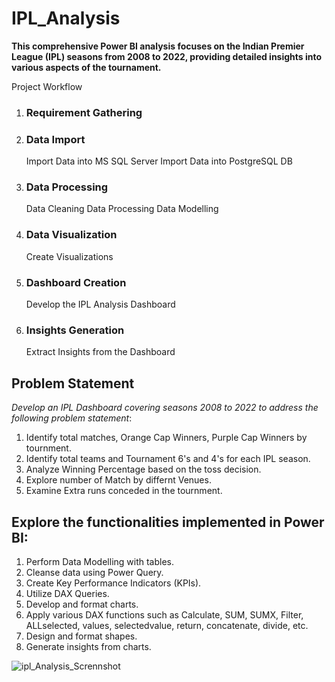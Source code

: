 # IPL_Analysis

**This comprehensive Power BI analysis focuses on the Indian Premier League (IPL) seasons from 2008 to 2022, providing detailed insights into various aspects of the tournament.**

Project Workflow
1. ### Requirement Gathering
	
2.	### Data Import
     Import Data into MS SQL Server
  	 Import Data into PostgreSQL DB

3. ### Data Processing
     Data Cleaning
     Data Processing
     Data Modelling

4.	### Data Visualization
     Create Visualizations
  	
5.	### Dashboard Creation
     Develop the IPL Analysis Dashboard
  	
6.	### Insights Generation
     Extract Insights from the Dashboard

 ## Problem Statement
*Develop an IPL Dashboard covering seasons 2008 to 2022 to address the following problem statement*:
1.	Identify total matches, Orange Cap Winners, Purple Cap Winners by tournment.
2.	Identify total teams and Tournament 6's and 4's for each IPL season.
3.	Analyze Winning Percentage based on the toss decision.
4.	Explore number of Match by differnt Venues.
5.	Examine Extra runs conceded in the tournment.

   ## Explore the functionalities implemented in Power BI:
1.	Perform Data Modelling with tables.
2.	Cleanse data using Power Query.
3.	Create Key Performance Indicators (KPIs).
4.	Utilize DAX Queries.
5.	Develop and format charts.
6.	Apply various DAX functions such as Calculate, SUM, SUMX, Filter, ALLselected, values, selectedvalue, return, concatenate, divide, etc.
7.	Design and format shapes.
8.	Generate insights from charts.



![ipl_Analysis_Scrennshot](https://github.com/siddharthnaik03/IPL_Analysis/assets/173901732/3dee8686-2426-48d9-8a99-e706333b5b91)
